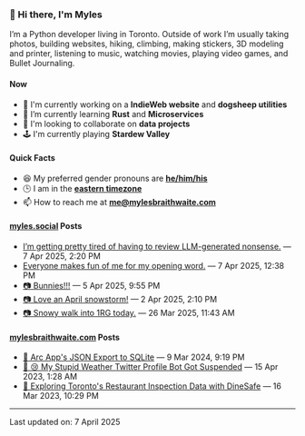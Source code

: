 ### 👋 Hi there, I'm Myles

I’m a Python developer living in Toronto. Outside of work I’m usually taking photos, building websites, hiking, climbing, making stickers, 3D modeling and printer, listening to music, watching movies, playing video games, and Bullet Journaling.

#### Now

-   🔭 I'm currently working on a **IndieWeb website** and **dogsheep utilities**
-   🌱 I’m currently learning **Rust** and **Microservices**
-   👯 I'm looking to collaborate on **data projects**
-   🕹️ I'm currently playing **Stardew Valley**

#### Quick Facts

-   😆 My preferred gender pronouns are **[he/him/his](https://www.mypronouns.org/he-him)**
-   🕒 I am in the **[eastern timezone](https://time.is/Toronto)**
-   📫 How to reach me at **[me@mylesbraithwaite.com](mailto:me@mylesbraithwaite.com)**

<!--
-   🤔 I’m looking for help with ...
-   💬 Ask me about ...
-   ⚡ Fun fact: ...
-->

#### [myles.social](https://myles.social/) Posts
<!-- START: MICROBLOG_POSTS -->
-   [I’m getting pretty tired of having to review LLM-generated nonsense.](https://myles.social/2025/04/07/im-getting-pretty-tired-of.html) — 7 Apr 2025, 2:20 PM
-   [Everyone makes fun of me for my opening word.](https://myles.social/2025/04/07/everyone-makes-fun-of-me.html) — 7 Apr 2025, 12:38 PM
-   [📷 Bunnies!!!](https://myles.social/2025/04/05/bunnies.html) — 5 Apr 2025, 9:55 PM
-   [📷 Love an April snowstorm!](https://myles.social/2025/04/02/love-an-april-snowstorm.html) — 2 Apr 2025, 2:10 PM
-   [📷 Snowy walk into 1RG today.](https://myles.social/2025/03/26/snowy-walk-into-rg-today.html) — 26 Mar 2025, 11:43 AM
<!-- END: MICROBLOG_POSTS -->

#### [mylesbraithwaite.com](https://mylesbraithwaite.com/) Posts
<!-- START: BLOG_POSTS -->
-   [📝 Arc App's JSON Export to SQLite](https://mylesbraithwaite.com/arc-apps-json-export-to-sqlite) — 9 Mar 2024, 9:19 PM
-   [📝 😢 My Stupid Weather Twitter Profile Bot Got Suspended](https://mylesbraithwaite.com/my-stupid-weather-twitter-profile-bot-got-suspended) — 15 Apr 2023, 1:28 AM
-   [📝 Exploring Toronto's Restaurant Inspection Data with DineSafe](https://mylesbraithwaite.com/exploring-torontos-restaurant-inspection-data-with-dinesafe) — 16 Mar 2023, 10:29 PM
<!-- END: BLOG_POSTS -->

---

<!-- START: LAST_UPDATED_AT -->
Last updated on: 7 April 2025
<!-- END: LAST_UPDATED_AT -->
